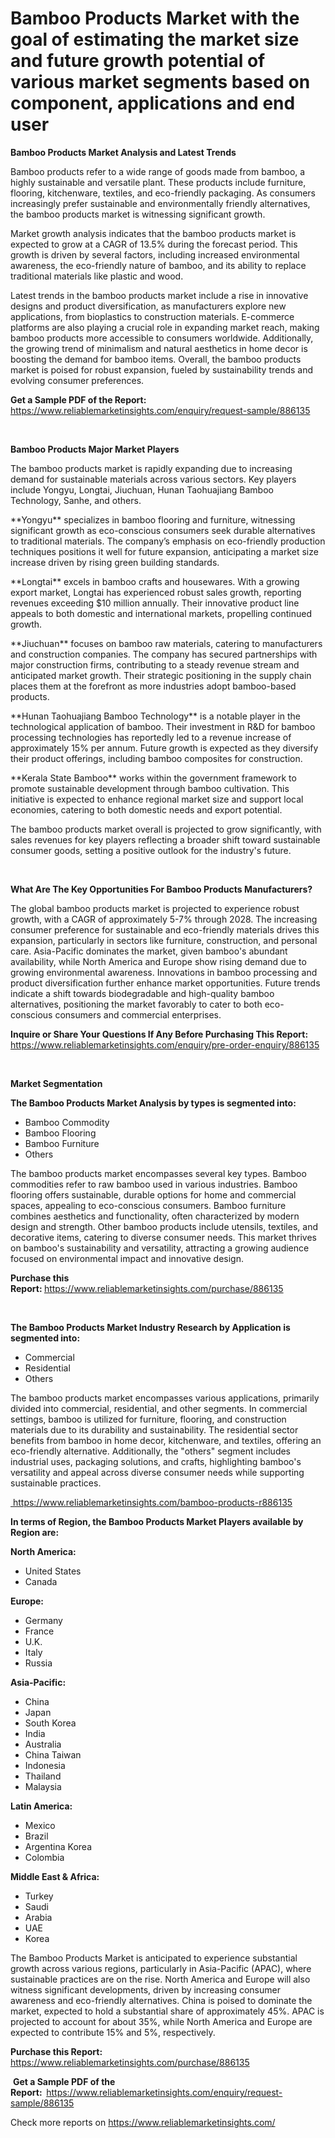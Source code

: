 <p><h1>Bamboo Products Market with the goal of estimating the market size and future growth potential of various market segments based on component, applications and end user</h1></p><p><strong>Bamboo Products Market Analysis and Latest Trends</strong></p>
<p><p>Bamboo products refer to a wide range of goods made from bamboo, a highly sustainable and versatile plant. These products include furniture, flooring, kitchenware, textiles, and eco-friendly packaging. As consumers increasingly prefer sustainable and environmentally friendly alternatives, the bamboo products market is witnessing significant growth.</p><p>Market growth analysis indicates that the bamboo products market is expected to grow at a CAGR of 13.5% during the forecast period. This growth is driven by several factors, including increased environmental awareness, the eco-friendly nature of bamboo, and its ability to replace traditional materials like plastic and wood. </p><p>Latest trends in the bamboo products market include a rise in innovative designs and product diversification, as manufacturers explore new applications, from bioplastics to construction materials. E-commerce platforms are also playing a crucial role in expanding market reach, making bamboo products more accessible to consumers worldwide. Additionally, the growing trend of minimalism and natural aesthetics in home decor is boosting the demand for bamboo items. Overall, the bamboo products market is poised for robust expansion, fueled by sustainability trends and evolving consumer preferences.</p></p>
<p><strong>Get a Sample PDF of the Report:&nbsp;</strong> <a href="https://www.reliablemarketinsights.com/enquiry/request-sample/886135?utm_campaign=2535&utm_medium=2&utm_source=Github&utm_content=ia&utm_term=05042025&utm_id=bamboo-products">https://www.reliablemarketinsights.com/enquiry/request-sample/886135</a></p>
<p>&nbsp;</p>
<p><strong>Bamboo Products Major Market Players</strong></p>
<p><p>The bamboo products market is rapidly expanding due to increasing demand for sustainable materials across various sectors. Key players include Yongyu, Longtai, Jiuchuan, Hunan Taohuajiang Bamboo Technology, Sanhe, and others.</p><p>**Yongyu** specializes in bamboo flooring and furniture, witnessing significant growth as eco-conscious consumers seek durable alternatives to traditional materials. The company’s emphasis on eco-friendly production techniques positions it well for future expansion, anticipating a market size increase driven by rising green building standards.</p><p>**Longtai** excels in bamboo crafts and housewares. With a growing export market, Longtai has experienced robust sales growth, reporting revenues exceeding $10 million annually. Their innovative product line appeals to both domestic and international markets, propelling continued growth.</p><p>**Jiuchuan** focuses on bamboo raw materials, catering to manufacturers and construction companies. The company has secured partnerships with major construction firms, contributing to a steady revenue stream and anticipated market growth. Their strategic positioning in the supply chain places them at the forefront as more industries adopt bamboo-based products.</p><p>**Hunan Taohuajiang Bamboo Technology** is a notable player in the technological application of bamboo. Their investment in R&D for bamboo processing technologies has reportedly led to a revenue increase of approximately 15% per annum. Future growth is expected as they diversify their product offerings, including bamboo composites for construction.</p><p>**Kerala State Bamboo** works within the government framework to promote sustainable development through bamboo cultivation. This initiative is expected to enhance regional market size and support local economies, catering to both domestic needs and export potential.</p><p>The bamboo products market overall is projected to grow significantly, with sales revenues for key players reflecting a broader shift toward sustainable consumer goods, setting a positive outlook for the industry's future.</p></p>
<p>&nbsp;</p>
<p><strong>What Are The Key Opportunities For Bamboo Products Manufacturers?</strong></p>
<p><p>The global bamboo products market is projected to experience robust growth, with a CAGR of approximately 5-7% through 2028. The increasing consumer preference for sustainable and eco-friendly materials drives this expansion, particularly in sectors like furniture, construction, and personal care. Asia-Pacific dominates the market, given bamboo's abundant availability, while North America and Europe show rising demand due to growing environmental awareness. Innovations in bamboo processing and product diversification further enhance market opportunities. Future trends indicate a shift towards biodegradable and high-quality bamboo alternatives, positioning the market favorably to cater to both eco-conscious consumers and commercial enterprises.</p></p>
<p><strong>Inquire or Share Your Questions If Any Before Purchasing This Report:</strong> <a href="https://www.reliablemarketinsights.com/enquiry/pre-order-enquiry/886135?utm_campaign=2535&utm_medium=2&utm_source=Github&utm_content=ia&utm_term=05042025&utm_id=bamboo-products">https://www.reliablemarketinsights.com/enquiry/pre-order-enquiry/886135</a></p>
<p>&nbsp;</p>
<p><strong>Market Segmentation</strong></p>
<p><strong>The Bamboo Products Market Analysis by types is segmented into:</strong></p>
<p><ul><li>Bamboo Commodity</li><li>Bamboo Flooring</li><li>Bamboo Furniture</li><li>Others</li></ul></p>
<p><p>The bamboo products market encompasses several key types. Bamboo commodities refer to raw bamboo used in various industries. Bamboo flooring offers sustainable, durable options for home and commercial spaces, appealing to eco-conscious consumers. Bamboo furniture combines aesthetics and functionality, often characterized by modern design and strength. Other bamboo products include utensils, textiles, and decorative items, catering to diverse consumer needs. This market thrives on bamboo's sustainability and versatility, attracting a growing audience focused on environmental impact and innovative design.</p></p>
<p><strong>Purchase this Report:&nbsp;</strong><a href="https://www.reliablemarketinsights.com/purchase/886135?utm_campaign=2535&utm_medium=2&utm_source=Github&utm_content=ia&utm_term=05042025&utm_id=bamboo-products">https://www.reliablemarketinsights.com/purchase/886135</a></p>
<p>&nbsp;</p>
<p><strong>The Bamboo Products Market Industry Research by Application is segmented into:</strong></p>
<p><ul><li>Commercial</li><li>Residential</li><li>Others</li></ul></p>
<p><p>The bamboo products market encompasses various applications, primarily divided into commercial, residential, and other segments. In commercial settings, bamboo is utilized for furniture, flooring, and construction materials due to its durability and sustainability. The residential sector benefits from bamboo in home decor, kitchenware, and textiles, offering an eco-friendly alternative. Additionally, the "others" segment includes industrial uses, packaging solutions, and crafts, highlighting bamboo's versatility and appeal across diverse consumer needs while supporting sustainable practices.</p></p>
<p><a href="https://www.reliablemarketinsights.com/bamboo-products-r886135?utm_campaign=2535&utm_medium=2&utm_source=Github&utm_content=ia&utm_term=05042025&utm_id=bamboo-products">&nbsp;https://www.reliablemarketinsights.com/bamboo-products-r886135</a></p>
<p><strong>In terms of Region, the Bamboo Products Market Players available by Region are:</strong></p>
<p>
    <p> <strong> North America: </strong>
        <ul>
            <li>United States</li>
            <li>Canada</li>
        </ul>
        </p> 
    <p> <strong> Europe: </strong>
        <ul>
            <li>Germany</li>
            <li>France</li>
            <li>U.K.</li>
            <li>Italy</li>
            <li>Russia</li>
        </ul>
        </p> 
    <p> <strong> Asia-Pacific: </strong>
        <ul>
            <li>China</li>
            <li>Japan</li>
            <li>South Korea</li>
            <li>India</li>
            <li>Australia</li>
            <li>China Taiwan</li>
            <li>Indonesia</li>
            <li>Thailand</li>
            <li>Malaysia</li>
        </ul>
        </p> 
    <p> <strong> Latin America: </strong>
        <ul>
            <li>Mexico</li>
            <li>Brazil</li>
            <li>Argentina Korea</li>
            <li>Colombia</li>
        </ul>
        </p> 
    <p> <strong> Middle East & Africa: </strong>
        <ul>
            <li>Turkey</li>
            <li>Saudi</li>
            <li>Arabia</li>
            <li>UAE</li>
            <li>Korea</li>
        </ul>
    </p>
    </p>
<p><p>The Bamboo Products Market is anticipated to experience substantial growth across various regions, particularly in Asia-Pacific (APAC), where sustainable practices are on the rise. North America and Europe will also witness significant developments, driven by increasing consumer awareness and eco-friendly alternatives. China is poised to dominate the market, expected to hold a substantial share of approximately 45%. APAC is projected to account for about 35%, while North America and Europe are expected to contribute 15% and 5%, respectively.</p></p>
<p><strong>Purchase this Report: </strong><a href="https://www.reliablemarketinsights.com/purchase/886135?utm_campaign=2535&utm_medium=2&utm_source=Github&utm_content=ia&utm_term=05042025&utm_id=bamboo-products">https://www.reliablemarketinsights.com/purchase/886135</a></p>
<p>&nbsp;<strong>Get a Sample PDF of the Report:&nbsp;&nbsp;</strong><a href="https://www.reliablemarketinsights.com/enquiry/request-sample/886135?utm_campaign=2535&utm_medium=2&utm_source=Github&utm_content=ia&utm_term=05042025&utm_id=bamboo-products">https://www.reliablemarketinsights.com/enquiry/request-sample/886135</a></p>
<p><strong></strong></p>
<p>Check more reports on <a href="https://www.reliablemarketinsights.com/?utm_campaign=2535&utm_medium=2&utm_source=Github&utm_content=ia&utm_term=05042025&utm_id=bamboo-products">https://www.reliablemarketinsights.com/</a></p>
